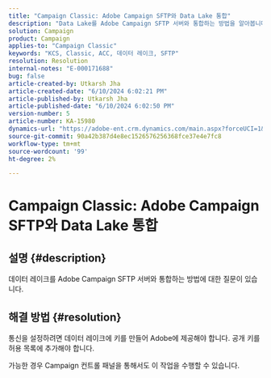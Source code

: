 ```yaml
---
title: "Campaign Classic: Adobe Campaign SFTP와 Data Lake 통합"
description: "Data Lake를 Adobe Campaign SFTP 서버와 통합하는 방법을 알아봅니다."
solution: Campaign
product: Campaign
applies-to: "Campaign Classic"
keywords: "KCS, Classic, ACC, 데이터 레이크, SFTP"
resolution: Resolution
internal-notes: "E-000171688"
bug: false
article-created-by: Utkarsh Jha
article-created-date: "6/10/2024 6:02:21 PM"
article-published-by: Utkarsh Jha
article-published-date: "6/10/2024 6:02:50 PM"
version-number: 5
article-number: KA-15980
dynamics-url: "https://adobe-ent.crm.dynamics.com/main.aspx?forceUCI=1&pagetype=entityrecord&etn=knowledgearticle&id=33d6db92-5327-ef11-840b-6045bd0298d4"
source-git-commit: 90a42b387d4e8ec1526576256368fce37e4e7fc8
workflow-type: tm+mt
source-wordcount: '99'
ht-degree: 2%

---
```


# Campaign Classic: Adobe Campaign SFTP와 Data Lake 통합

## 설명 {#description}


데이터 레이크를 Adobe Campaign SFTP 서버와 통합하는 방법에 대한 질문이 있습니다.


## 해결 방법 {#resolution}


통신을 설정하려면 데이터 레이크에 키를 만들어 Adobe에 제공해야 합니다. 공개 키를 허용 목록에 추가해야 합니다.



가능한 경우 Campaign 컨트롤 패널을 통해서도 이 작업을 수행할 수 있습니다.



